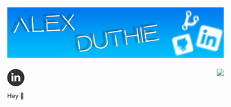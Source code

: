 # [![Alex Duthie | GitHub Banner](https://raw.githubusercontent.com/AlexDuthie/AlexDuthie/main/images/github-banner.png)](https://www.linkedin.com/in/alexduthielnkdn/)

<a href="https://github.com/alexduthie">
  <img align="right" src="https://github-readme-stats.vercel.app/api/top-langs/?username=alexduthie&layout=compact&theme=light&hide_langs_below=1" />
</a>

<a href="https://www.linkedin.com/in/alexduthielnkdn/">
    <img align="center" src="https://raw.githubusercontent.com/AlexDuthie/AlexDuthie/main/images/social_media_icons/40x40/linkedin.png">
</a>

Hey &#128075;